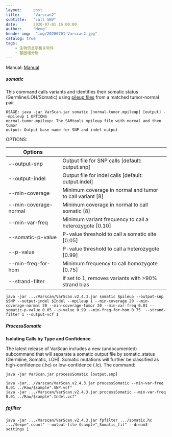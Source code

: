 ```yaml
---
layout:     post
title:      "Varscan2"
subtitle:   "call SNV"
date:       2020-07-01 16:00:00
author:     "Meng"
header-img:  "img/20200701-Varscan2.jpg"
catalog: true
tags:
    - 生物信息学相关软件
    - 基因组分析
---
```



Manual: [Manual](http://varscan.sourceforge.net/using-varscan.html)

##### somatic

This command calls variants and identifies their somatic status (Germline/LOH/Somatic) using [pileup files](http://varscan.sourceforge.net/using-varscan.html#pileup-howto) from a matched tumor-normal pair.

```shell
USAGE: java -jar VarScan.jar somatic [normal-tumor.mpileup] [output] --mpileup 1 OPTIONS
normal-tumor.mpileup: The SAMtools mpileup file with normal and then tumor
output: Output base name for SNP and indel output
```

OPTIONS:

| Options               |                                                          |
| --------------------- | -------------------------------------------------------- |
| --output-snp          | Output file for SNP calls [default: output.snp]          |
| --output-indel        | Output file for indel calls [default: output.indel]      |
| --min-coverage        | Minimum coverage in normal and tumor to call variant [8] |
| --min-coverage-normal | Minimum coverage in normal to call somatic [8]           |
| --min-var-freq        | Minimum variant frequency to call a heterozygote [0.10]  |
| --somatic-p-value     | P-value threshold to call a somatic site [0.05]          |
| --p-value             | P-value threshold to call a heterozygote [0.99]          |
| --min-freq-for-hom    | Minimum frequency to call homozygote [0.75]              |
| --strand-filter       | If set to 1, removes variants with >90% strand bias      |

```shell
java -jar .../Varscan/VarScan.v2.4.3.jar somatic $pileup --output-snp $SNP --output-indel $Indel --mpileup 1 --min-coverage 20 --min-coverage-normal 20 --min-coverage-tumor 20 --min-var-freq 0.01 --somatic-p-value 0.05 --p-value 0.99 --min-freq-for-hom 0.75  --strand-filter 1 --output-vcf 1
```

##### ProcessSomatic

**Isolating Calls by Type and Confidence**

The latest release of VarScan includes a new (undocumented) subcommand that will separate a somatic output file by somatic_status (Germline, Somatic, LOH). Somatic mutations will further be classified as high-confidence (.hc) or low-confidence (.lc). The command:

```
java -jar VarScan.jar processSomatic [output.snp]
```

```shell
java -jar.../Varscan/VarScan.v2.4.3.jar processSomatic --min-var-freq 0.01 ../Raw/$sample".SNP.vcf"
java -jar .../Varscan/VarScan.v2.4.3.jar processSomatic --min-var-freq 0.01 ../Raw/$sample".Indel.vcf"
```

##### fpfilter

```shell
java -jar .../Varscan/VarScan.v2.4.3.jar fpfilter .../somatic.hc .../$expe".count" --output-file $sample"_Somatic_fil" --dream3-settings 1 
```





